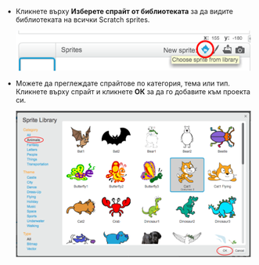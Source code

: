 + Кликнете върху **Изберете спрайт от библиотеката** за да видите библиотеката на всички Scratch sprites.
    
    ![скрийншот](images/sprite-library.png)

+ Можете да преглеждате спрайтове по категория, тема или тип. Кликнете върху спрайт и кликнете **ОК** за да го добавите към проекта си.
    
    ![скрийншот](images/sprite-choose.png)